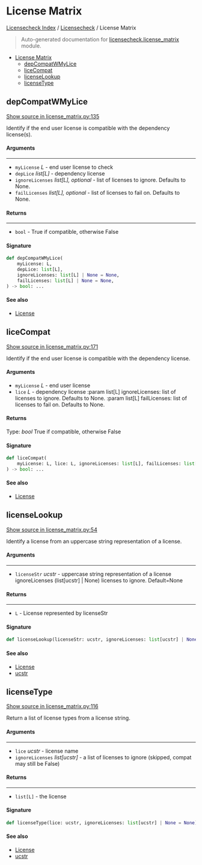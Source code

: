 # License Matrix

[Licensecheck Index](../README.md#licensecheck-index) / [Licensecheck](./index.md#licensecheck) / License Matrix

> Auto-generated documentation for [licensecheck.license_matrix](../../../licensecheck/license_matrix.py) module.

- [License Matrix](#license-matrix)
  - [depCompatWMyLice](#depcompatwmylice)
  - [liceCompat](#licecompat)
  - [licenseLookup](#licenselookup)
  - [licenseType](#licensetype)

## depCompatWMyLice

[Show source in license_matrix.py:135](../../../licensecheck/license_matrix.py#L135)

Identify if the end user license is compatible with the dependency license(s).

#### Arguments

----
 - `myLicense` *L* - end user license to check
 - `depLice` *list[L]* - dependency license
 - `ignoreLicenses` *list[L], optional* - list of licenses to ignore. Defaults to None.
 - `failLicenses` *list[L], optional* - list of licenses to fail on. Defaults to None.

#### Returns

-------
 - `bool` - True if compatible, otherwise False

#### Signature

```python
def depCompatWMyLice(
    myLicense: L,
    depLice: list[L],
    ignoreLicenses: list[L] | None = None,
    failLicenses: list[L] | None = None,
) -> bool: ...
```

#### See also

- [License](./types.md#license)



## liceCompat

[Show source in license_matrix.py:171](../../../licensecheck/license_matrix.py#L171)

Identify if the end user license is compatible with the dependency license.

#### Arguments

- `myLicense` *L* - end user license
- `lice` *L* - dependency license
:param list[L] ignoreLicenses: list of licenses to ignore. Defaults to None.
:param list[L] failLicenses: list of licenses to fail on. Defaults to None.

#### Returns

Type: *bool*
True if compatible, otherwise False

#### Signature

```python
def liceCompat(
    myLicense: L, lice: L, ignoreLicenses: list[L], failLicenses: list[L]
) -> bool: ...
```

#### See also

- [License](./types.md#license)



## licenseLookup

[Show source in license_matrix.py:54](../../../licensecheck/license_matrix.py#L54)

Identify a license from an uppercase string representation of a license.

#### Arguments

----
 - `licenseStr` *ucstr* - uppercase string representation of a license
 ignoreLicenses (list[ucstr] | None) licenses to ignore. Default=None

#### Returns

-------
 - `L` - License represented by licenseStr

#### Signature

```python
def licenseLookup(licenseStr: ucstr, ignoreLicenses: list[ucstr] | None = None) -> L: ...
```

#### See also

- [License](./types.md#license)
- [ucstr](./types.md#ucstr)



## licenseType

[Show source in license_matrix.py:116](../../../licensecheck/license_matrix.py#L116)

Return a list of license types from a license string.

#### Arguments

----
 - `lice` *ucstr* - license name
 - `ignoreLicenses` *list[ucstr]* - a list of licenses to ignore (skipped, compat may still be
 False)

#### Returns

-------
 - `list[L]` - the license

#### Signature

```python
def licenseType(lice: ucstr, ignoreLicenses: list[ucstr] | None = None) -> list[L]: ...
```

#### See also

- [License](./types.md#license)
- [ucstr](./types.md#ucstr)